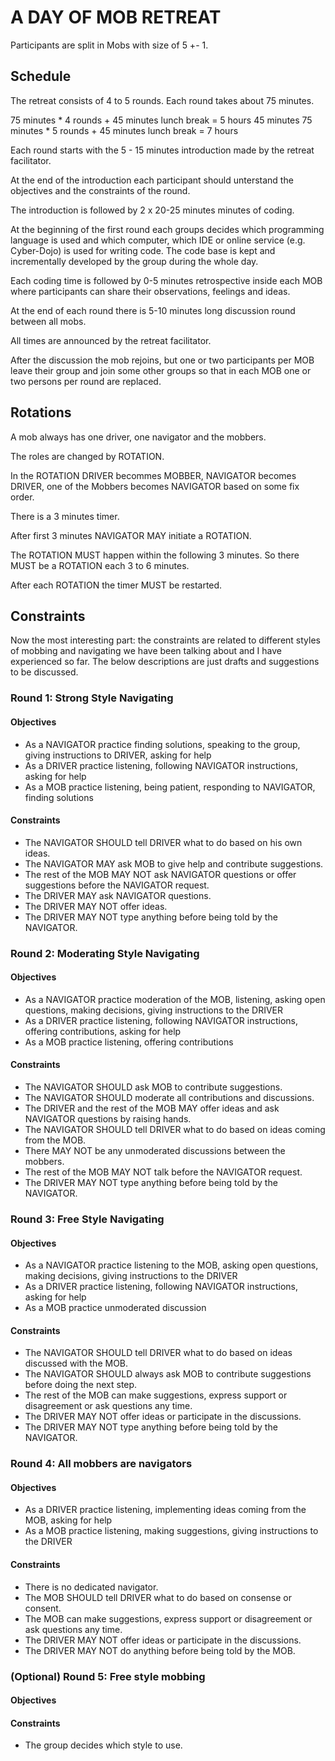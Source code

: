 A DAY OF MOB RETREAT
===================

Participants are split in Mobs with size of 5 +- 1.

Schedule
-------------

The retreat consists of 4 to 5 rounds.
Each round takes about 75 minutes.

75 minutes * 4 rounds + 45 minutes lunch break = 5 hours 45 minutes
75 minutes * 5 rounds + 45 minutes lunch break = 7 hours

Each round starts with the 5 - 15 minutes introduction made by the retreat facilitator.

At the end of the introduction each participant should unterstand the objectives and the constraints of the round.

The introduction is followed by 2 x 20-25 minutes minutes of coding.

At the beginning of the first round each groups decides which programming language is used and which computer, which IDE or online service (e.g. Cyber-Dojo) is used for writing code. The code base is kept and incrementally developed by the group during the whole day.

Each coding time is followed by 0-5 minutes retrospective inside each MOB where participants can share their observations, feelings and ideas.

At the end of each round there is 5-10 minutes long discussion round between all mobs.

All times are announced by the retreat facilitator.

After the discussion the mob rejoins, but one or two participants per MOB leave their group and join some other groups so that in each MOB one or two persons per round are replaced.

Rotations
-------------

A mob always has one driver, one navigator and the mobbers.

The roles are changed by ROTATION.

In the ROTATION DRIVER becommes MOBBER, NAVIGATOR becomes DRIVER, one of the Mobbers becomes NAVIGATOR based on some fix order.

There is a 3 minutes timer. 

After first 3 minutes NAVIGATOR MAY initiate a ROTATION.

The ROTATION MUST happen within the following 3 minutes. So there MUST be a ROTATION each 3 to 6 minutes. 

After each ROTATION the timer MUST be restarted.

Constraints
-------------

Now the most interesting part: the constraints are related to different styles of mobbing and navigating we have been talking about and I have experienced so far. The below descriptions are just drafts and suggestions to be discussed.

### Round 1: Strong Style Navigating
#### Objectives
- As a NAVIGATOR practice finding solutions, speaking to the group, giving instructions to DRIVER, asking for help
- As a DRIVER practice listening, following NAVIGATOR instructions, asking for help
- As a MOB practice listening, being patient, responding to NAVIGATOR, finding solutions
#### Constraints
- The NAVIGATOR SHOULD tell DRIVER what to do based on his own ideas.
- The NAVIGATOR MAY ask MOB to give help and contribute suggestions.
- The rest of the MOB MAY NOT ask NAVIGATOR questions or offer suggestions before the NAVIGATOR request.
- The DRIVER MAY ask NAVIGATOR questions.
- The DRIVER MAY NOT offer ideas.
- The DRIVER MAY NOT type anything before being told by the NAVIGATOR.

### Round 2: Moderating Style Navigating
#### Objectives
- As a NAVIGATOR practice moderation of the MOB, listening, asking open questions, making decisions, giving instructions to the DRIVER
- As a DRIVER practice listening, following NAVIGATOR instructions, offering contributions, asking for help
- As a MOB practice listening, offering contributions
#### Constraints
- The NAVIGATOR SHOULD ask MOB to contribute suggestions.
- The NAVIGATOR SHOULD moderate all contributions and discussions.
- The DRIVER and the rest of the MOB MAY offer ideas and ask NAVIGATOR questions by raising hands.
- The NAVIGATOR SHOULD tell DRIVER what to do based on ideas coming from the MOB.
- There MAY NOT be any unmoderated discussions between the mobbers.
- The rest of the MOB MAY NOT talk before the NAVIGATOR request.
- The DRIVER MAY NOT type anything before being told by the NAVIGATOR.

### Round 3: Free Style Navigating
#### Objectives
- As a NAVIGATOR practice listening to the MOB, asking open questions, making decisions, giving instructions to the DRIVER
- As a DRIVER practice listening, following NAVIGATOR instructions, asking for help
- As a MOB practice unmoderated discussion
#### Constraints
- The NAVIGATOR SHOULD tell DRIVER what to do based on ideas discussed with the MOB.
- The NAVIGATOR SHOULD always ask MOB to contribute suggestions before doing the next step.
- The rest of the MOB can make suggestions, express support or disagreement or ask questions any time.
- The DRIVER MAY NOT offer ideas or participate in the discussions.
- The DRIVER MAY NOT type anything before being told by the NAVIGATOR.

### Round 4: All mobbers are navigators
#### Objectives
- As a DRIVER practice listening, implementing ideas coming from the MOB, asking for help
- As a MOB practice listening, making suggestions, giving instructions to the DRIVER
#### Constraints
- There is no dedicated navigator.
- The MOB SHOULD tell DRIVER what to do based on consense or consent.
- The MOB can make suggestions, express support or disagreement or ask questions any time.
- The DRIVER MAY NOT offer ideas or participate in the discussions.
- The DRIVER MAY NOT do anything before being told by the MOB.

### (Optional) Round 5: Free style mobbing
#### Objectives
#### Constraints
- The group decides which style to use.
